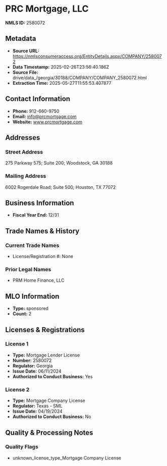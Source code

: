 # PRC Mortgage, LLC

**NMLS ID:** 2580072

## Metadata
- **Source URL:** https://nmlsconsumeraccess.org/EntityDetails.aspx/COMPANY/2580072
- **Data Timestamp:** 2025-02-26T23:56:40.186Z
- **Source File:** drive/data_/georgia/30188/COMPANY/COMPANY_2580072.html
- **Extraction Time:** 2025-05-27T11:55:53.407877

## Contact Information
- **Phone:** 912-660-9750
- **Email:** info@prcmortgage.com
- **Website:** www.prcmortgage.com

## Addresses
### Street Address
275 Parkway 575; Suite 200; Woodstock, GA 30188

### Mailing Address
6002 Rogerdale Road; Suite 500; Houston, TX 77072

## Business Information
- **Fiscal Year End:** 12/31

## Trade Names & History
### Current Trade Names
- License/Registration #: None

### Prior Legal Names
- PRM Home Finance, LLC

## MLO Information
- **Type:** sponsored
- **Count:** 2

## Licenses & Registrations

### License 1
- **Type:** Mortgage Lender License
- **Number:** 2580072
- **Regulator:** Georgia
- **Issue Date:** 06/11/2024
- **Authorized to Conduct Business:** Yes

### License 2
- **Type:** Mortgage Company License
- **Regulator:** Texas - SML
- **Issue Date:** 04/19/2024
- **Authorized to Conduct Business:** No

## Quality & Processing Notes
### Quality Flags
- unknown_license_type_Mortgage Company License
